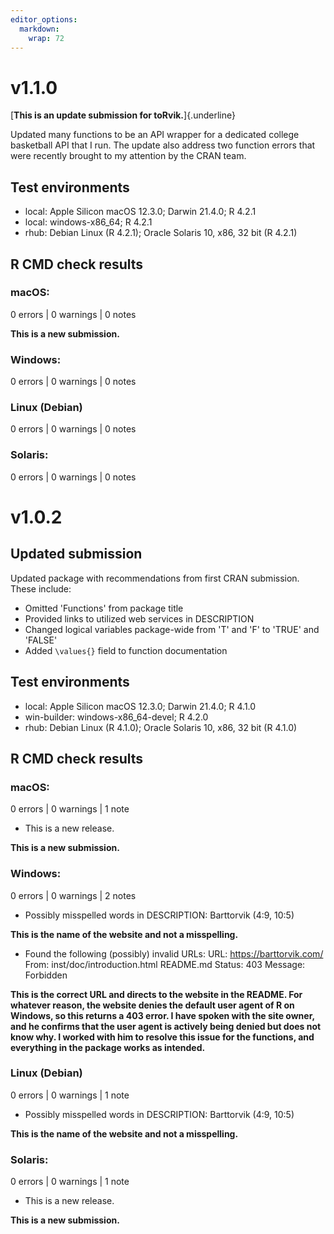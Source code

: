 ```yaml
---
editor_options: 
  markdown: 
    wrap: 72
---
```


# v1.1.0

[**This is an update submission for toRvik.**]{.underline}

Updated many functions to be an API wrapper for a dedicated college
basketball API that I run. The update also address two function errors
that were recently brought to my attention by the CRAN team.

## Test environments

-   local: Apple Silicon macOS 12.3.0; Darwin 21.4.0; R 4.2.1
-   local: windows-x86_64; R 4.2.1
-   rhub: Debian Linux (R 4.2.1); Oracle Solaris 10, x86, 32 bit (R
    4.2.1)

## R CMD check results

### macOS:

0 errors \| 0 warnings \| 0 notes

**This is a new submission.**

### Windows:

0 errors \| 0 warnings \| 0 notes

### Linux (Debian)

0 errors \| 0 warnings \| 0 notes

### Solaris:

0 errors \| 0 warnings \| 0 notes

# v1.0.2

## Updated submission

Updated package with recommendations from first CRAN submission. These
include:

-   Omitted 'Functions' from package title
-   Provided links to utilized web services in DESCRIPTION
-   Changed logical variables package-wide from 'T' and 'F' to 'TRUE'
    and 'FALSE'
-   Added `\values{}` field to function documentation

## Test environments

-   local: Apple Silicon macOS 12.3.0; Darwin 21.4.0; R 4.1.0
-   win-builder: windows-x86_64-devel; R 4.2.0
-   rhub: Debian Linux (R 4.1.0); Oracle Solaris 10, x86, 32 bit (R
    4.1.0)

## R CMD check results

### macOS:

0 errors \| 0 warnings \| 1 note

-   This is a new release.

**This is a new submission.**

### Windows:

0 errors \| 0 warnings \| 2 notes

-   Possibly misspelled words in DESCRIPTION: Barttorvik (4:9, 10:5)

**This is the name of the website and not a misspelling.**

-   Found the following (possibly) invalid URLs: URL:
    <https://barttorvik.com/> From: inst/doc/introduction.html README.md
    Status: 403 Message: Forbidden

**This is the correct URL and directs to the website in the README. For
whatever reason, the website denies the default user agent of R on
Windows, so this returns a 403 error. I have spoken with the site owner,
and he confirms that the user agent is actively being denied but does
not know why. I worked with him to resolve this issue for the functions,
and everything in the package works as intended.**

### Linux (Debian)

0 errors \| 0 warnings \| 1 note

-   Possibly misspelled words in DESCRIPTION: Barttorvik (4:9, 10:5)

**This is the name of the website and not a misspelling.**

### Solaris:

0 errors \| 0 warnings \| 1 note

-   This is a new release.

**This is a new submission.**
